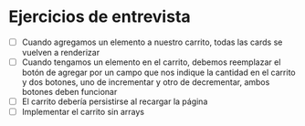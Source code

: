 # Ejercicios de entrevista

- [ ] Cuando agregamos un elemento a nuestro carrito, todas las cards se vuelven a renderizar
- [ ] Cuando tengamos un elemento en el carrito, debemos reemplazar el botón de agregar por un campo que nos indique la cantidad en el carrito y dos botones, uno de incrementar y otro de decrementar, ambos botones deben funcionar
- [ ] El carrito debería persistirse al recargar la página
- [ ] Implementar el carrito sin arrays
